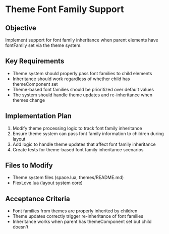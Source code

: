 # Theme Font Family Support

## Objective
Implement support for font family inheritance when parent elements have fontFamily set via the theme system.

## Key Requirements
- Theme system should properly pass font families to child elements
- Inheritance should work regardless of whether child has themeComponent set
- Theme-based font families should be prioritized over default values
- The system should handle theme updates and re-inheritance when themes change

## Implementation Plan
1. Modify theme processing logic to track font family inheritance
2. Ensure theme system can pass font family information to children during layout
3. Add logic to handle theme updates that affect font family inheritance
4. Create tests for theme-based font family inheritance scenarios

## Files to Modify
- Theme system files (space.lua, themes/README.md)
- FlexLove.lua (layout system core)

## Acceptance Criteria
- Font families from themes are properly inherited by children
- Theme updates correctly trigger re-inheritance of font families
- Inheritance works when parent has themeComponent set but child doesn't